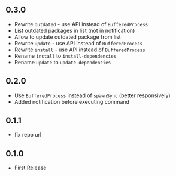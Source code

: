 ## 0.3.0

* Rewrite `outdated` - use API instead of `BufferedProcess`
* List outdated packages in list (not in notification)
* Allow to update outdated package from list
* Rewrite `update` - use API instead of `BufferedProcess`
* Rewrite `install` - use API instead of `BufferedProcess`
* Rename `install` to `install-dependencies`
* Rename `update` to `update-dependencies`

## 0.2.0

* Use `BufferedProcess` instead of `spawnSync` (better responsively)
* Added notification before executing command

## 0.1.1

* fix repo url

## 0.1.0

* First Release
